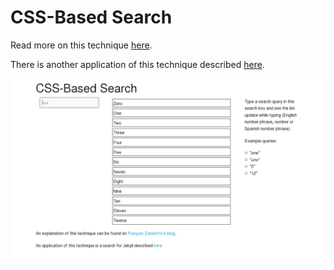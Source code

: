 # CSS-Based Search


Read more on this technique [here](http://redotheweb.com/2013/05/15/client-side-full-text-search-in-css.html).

There is another application of this technique described [here](http://jzhang.io/add-search-to-jekyll).

![demo gif](res/demo.gif)

